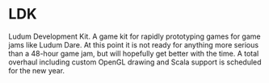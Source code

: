 LDK
===

Ludum Development Kit. A game kit for rapidly prototyping games for game jams like Ludum Dare.
At this point it is not ready for anything more serious than a 48-hour game jam, but will hopefully get better with the time.
A total overhaul including custom OpenGL drawing and Scala support is scheduled for the new year.
